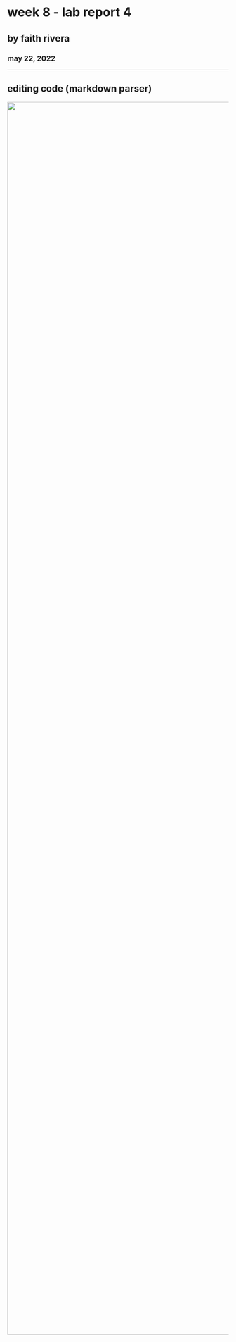 # week 8 - lab report 4
## by faith rivera
### may 22, 2022

--- 

## editing code (markdown parser)


<p align="center">
  <img src="https://cdn.dribbble.com/users/330915/screenshots/3587000/10_coding_dribbble.gif" width="2800">
</p>


